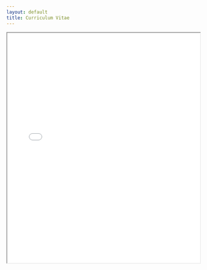 ```yaml
---
layout: default
title: Curriculum Vitae
---
```


<iframe src="cv.pdf" width="100%" height="600px"></iframe>



